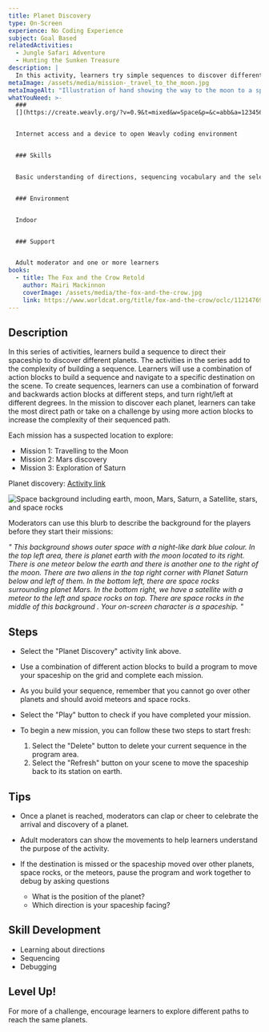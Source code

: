 ```yaml
---
title: Planet Discovery
type: On-Screen
experience: No Coding Experience
subject: Goal Based
relatedActivities:
  - Jungle Safari Adventure
  - Hunting the Sunken Treasure
description: |
  In this activity, learners try simple sequences to discover different planets.
metaImage: /assets/media/mission-_travel_to_the_moon.jpg
metaImageAlt: "Illustration of hand showing the way to the moon to a spaceship. "
whatYouNeed: >-
  ###
  [](https://create.weavly.org/?v=0.9&t=mixed&w=Space&p=&c=abb&a=123456ABDabd)Tools


  Internet access and a device to open Weavly coding environment


  ### Skills


  Basic understanding of directions, sequencing vocabulary and the selected coding environment


  ### Environment


  Indoor


  ### Support


  Adult moderator and one or more learners
books:
  - title: The Fox and the Crow Retold
    author: Mairi Mackinnon
    coverImage: /assets/media/the-fox-and-the-crow.jpg
    link: https://www.worldcat.org/title/fox-and-the-crow/oclc/1121476998
---
```

## Description

In this series of activities, learners build a sequence to direct their spaceship to discover different planets. The activities in the series add to the complexity of building a sequence. Learners will use a combination of action blocks to build a sequence and navigate to a specific destination on the scene. To create sequences, learners can use a combination of forward and backwards action blocks at different steps, and turn right/left at different degrees. In the mission to discover each planet, learners can take the most direct path or take on a challenge by using more action blocks to increase the complexity of their sequenced path. 

Each mission has a suspected location to explore:

* Mission 1: Travelling to the Moon
* Mission 2: Mars discovery
* Mission 3: Exploration of Saturn

Planet discovery: [Activity link](https://create.weavly.org/?v=1.2&t=default&w=Space&p=ADad1B1b1B1b1dD1&c=aab&d=)

![Space background including earth, moon, Mars, Saturn, a Satellite, stars, and space rocks](/assets/media/space.svg "Space background")

Moderators can use this blurb to describe the background for the players before they start their missions:

*" This background shows outer space with a night-like dark blue colour. In the top left area, there is planet earth with the moon located to its right. There is one meteor below the earth and there is another one to the right of the moon. There are two aliens in the top right corner with Planet Saturn below and left of them. In the bottom left, there are space rocks surrounding planet Mars. In the bottom right, we have a satellite with a meteor to the left and space rocks on top. There are space rocks in the middle of this background . Your on-screen character is a spaceship. "*

## Steps

* Select the "Planet Discovery" activity link above.
* Use a combination of different action blocks to build a program to move your spaceship on the grid and complete each mission.
* As you build your sequence, remember that you cannot go over other planets and should avoid meteors and space rocks.
* Select the "Play" button to check if you have completed your mission.
* To begin a new mission, you can follow these two steps to start fresh:

  1. Select the "Delete" button to delete your current sequence in the program area.
  2. Select the "Refresh" button on your scene to move the spaceship back to its station on earth.

## Tips

* Once a planet is reached, moderators can clap or cheer to celebrate the arrival and discovery of a planet.
* Adult moderators can show the movements to help learners understand the purpose of the activity. 
* If the destination is missed or the spaceship moved over other planets, space rocks, or the meteors, pause the program and work together to debug by asking questions

  * What is the position of the planet?
  * Which direction is your spaceship facing?  

## Skill Development

* Learning about directions
* Sequencing
* Debugging

## Level Up!

For more of a challenge, encourage learners to explore different paths to reach the same planets.

<img src="https://code.org/api/hour/begin_weavly.png" class="visually-hidden" alt="" width="0" height="0" />